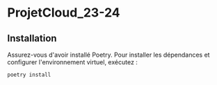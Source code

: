 # ProjetCloud_23-24
## Installation

Assurez-vous d'avoir installé Poetry. Pour installer les dépendances et configurer l'environnement virtuel, exécutez :

```bash
poetry install

